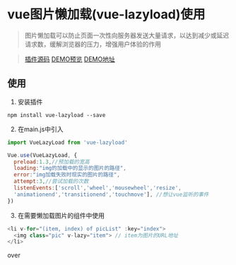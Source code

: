 # vue图片懒加载(vue-lazyload)使用

>图片懒加载可以防止页面一次性向服务器发送大量请求，以达到减少或延迟请求数，缓解浏览器的压力，增强用户体验的作用

>[插件源码](https://github.com/hilongjw/vue-lazyload)
[DEMO预览](https://jimmy-xiang.github.io/Demo/#/lazyLoad)
[DEMO地址](https://github.com/Jimmy-xiang/Demo/tree/master/Demo-vue)
## 使用

1. 安装插件

```javasxript
npm install vue-lazyload --save
```

2. 在main.js中引入

```javascript
import VueLazyLoad from 'vue-lazyload'

Vue.use(VueLazyLoad, {
  preload:1.3,//预加载的宽高
  loading:"img的加载中的显示的图片的路径",
  error:"img加载失败时现实的图片的路径",
  attempt:3,//尝试加载的次数
  listenEvents:['scroll','wheel','mousewheel','resize',
  'animationend','transitionend','touchmove'], //想让vue监听的事件
})
```

3. 在需要懒加载图片的组件中使用

```javascript
<li v-for="(item, index) of picList" :key="index">
  <img class="pic" v-lazy="item"> // item为图片的URL地址
</li>
```

over
